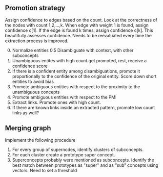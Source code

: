 ## Promotion strategy

Assign confidence to edges based on the count. Look at the correctness of the nodes with count 1,2,...,k. When edge with weight 1 is found, assign confidence c[1]. If the edge is found k times, assign confidence c[k]. This beautifully assesses confidence. Needs to be reevaluated every time the extraction process is improved.

0. Normalize entities
0.5 Disambiguate with context, with other subconcepts
1. Unambiguous entites with high count get promoted, rest, receive a confidence score
2. If there is a confident entity among disambiguations, promote it proportionally to the confidence of the original entity. Score down short entities to avoid bias
3. Promote ambiguous entities with respect to the proximity to the unambiguous concepts
4. Promote ambiguous entities with respect to the PMI
5. Extract links. Promote ones with high count.
6. If there are known links inside an extracted pattern, promote low count links as well?

## Merging graph

Implement the following procedure
1. For every group of supernodes, identify clusters of subconcepts. 
2. For each cluster create a prototype super concept.
3. Superconcepts probably were mentioned as subconcepts. Identify the best match between prototypes as "super" and as "sub" concepts using vectors. Need to set a threshold